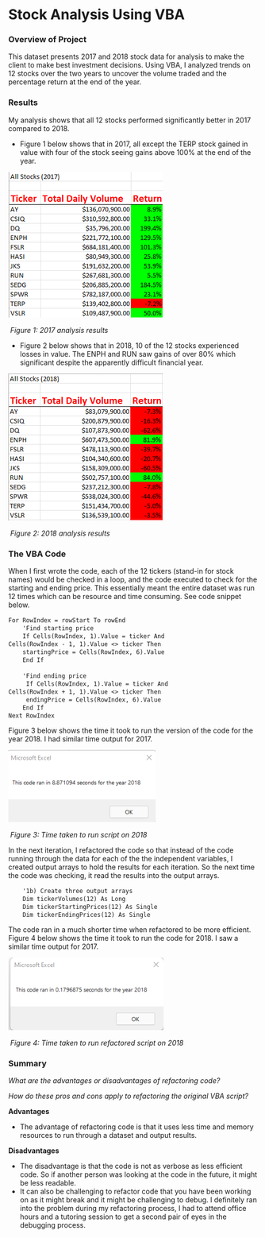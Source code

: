 # Stock Analysis Using VBA
### Overview of Project

This dataset presents  2017 and 2018 stock data for analysis to make the client to make best investment decisions. Using VBA, I analyzed trends on 12 stocks over the two years to uncover the volume traded and the percentage return at the end of the year. 

### Results

My analysis shows that all 12 stocks performed significantly better in 2017 compared to 2018. 

-  Figure 1 below shows that in 2017,  all except the TERP stock gained in value with four of the stock seeing gains above 100% at the end of the year. 

  ![2017_table](./Resources/2017_table.png)

  ​					*Figure 1: 2017 analysis results*

- Figure 2 below shows that in 2018, 10 of the 12 stocks experienced losses in value. The ENPH and RUN saw gains of over 80% which significant despite the apparently difficult financial year. 

![2018_table](./Resources/2018_table.png)

​						*Figure 2: 2018 analysis results*

### The VBA Code

When I first wrote the code, each of the 12 tickers (stand-in for stock names) would be checked in a loop, and the code executed to check for the starting and ending price. This essentially meant the entire dataset was run 12 times which can be resource and time consuming. See code snippet below. 

```vbscript
For RowIndex = rowStart To rowEnd
    'Find starting price
    If Cells(RowIndex, 1).Value = ticker And 				Cells(RowIndex - 1, 1).Value <> ticker Then
    startingPrice = Cells(RowIndex, 6).Value
    End If
    
    'Find ending price
     If Cells(RowIndex, 1).Value = ticker And 					Cells(RowIndex + 1, 1).Value <> ticker Then
     endingPrice = Cells(RowIndex, 6).Value
    End If
Next RowIndex
```

Figure 3 below shows the time it took to run the version of the code for the year 2018. I had similar time output for 2017.

![first_version_code_time](./practice_not_for_grading/first_version_code_time.png)

​						*Figure 3: Time taken to run script on 2018*

In the next iteration, I refactored the code so that instead of the code running through the data for each of the the independent variables, I created output arrays to hold the results for each iteration. So the next time the code was checking, it read the results into the output arrays.

```vbscript
    '1b) Create three output arrays
    Dim tickerVolumes(12) As Long
    Dim tickerStartingPrices(12) As Single
    Dim tickerEndingPrices(12) As Single
```

 The code ran in a much shorter time when refactored to be more efficient. Figure 4 below shows the time it took to run the code for 2018. I saw a similar time output for 2017. 

![VBA_Challenge_2018](./Resources/VBA_Challenge_2018.png)

​						*Figure 4: Time taken to run refactored script on 2018*

### Summary

*What are the advantages or disadvantages of refactoring code?*

*How do these pros and cons apply to refactoring the original VBA script?*

**Advantages**

- The advantage of refactoring code is that it uses less time and memory resources to run through a dataset and output results. 

**Disadvantages**

- The disadvantage is that the code is not as verbose as less efficient code. So if another person was looking at the code in the future, it might be less readable. 
- It can also be challenging to refactor code that you have been working on as it might break and it might be challenging to debug. I definitely ran into the problem during my refactoring process, I had to attend office hours and a tutoring session to get a second pair of eyes in the debugging process.

